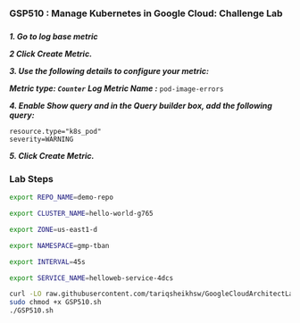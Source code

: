 ### GSP510 :  Manage Kubernetes in Google Cloud: Challenge Lab 

### 

***1. Go to log base metric***

***2 Click Create Metric.***
 
***3. Use the following details to configure your metric:***

***Metric type: ```Counter```***
***Log Metric Name :*** ```pod-image-errors```

***4. Enable Show query and in the Query builder box, add the following query:***
``` 
resource.type="k8s_pod"
severity=WARNING
```
 
***5. Click Create Metric.***



### Lab Steps

```bash
export REPO_NAME=demo-repo

export CLUSTER_NAME=hello-world-g765

export ZONE=us-east1-d

export NAMESPACE=gmp-tban

export INTERVAL=45s

export SERVICE_NAME=helloweb-service-4dcs
```


```bash
curl -LO raw.githubusercontent.com/tariqsheikhsw/GoogleCloudArchitectLabs/main/Solutions/GSP510.sh
sudo chmod +x GSP510.sh
./GSP510.sh
```

